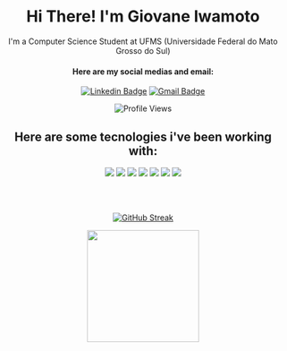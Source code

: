 <strong>
    <h1 align="center">Hi There! I'm Giovane Iwamoto</h1>
</strong>

<p align="center">
    I'm a Computer Science Student at UFMS (Universidade Federal do Mato Grosso do Sul)
</p>

<h4 align="center">
    Here are my social medias and email:
</h4>


<div align="center">

[![Linkedin Badge](https://img.shields.io/badge/-Giovane%20Iwamoto-6633cc?style=flat-square&logo=Linkedin&logoColor=white&link=https://www.linkedin.com/in/giovane-iwamoto-a6377620b/)](https://www.linkedin.com/in/giovane-iwamoto-a6377620b/)
[![Gmail Badge](https://img.shields.io/badge/-giovaneiwamoto@gmail.com-6633cc?style=flat-square&logo=Gmail&logoColor=white&link=mailto:giovaneiwamoto@gmail.com)](mailto:giovaneiwamoto@gmail.com)

</div>

<div align="center">

![Profile Views](http://estruyf-github.azurewebsites.net/api/VisitorHit?user=GiovaneIwamoto&repo=GiovaneIwamoto&countColorcountColor)

</div>

<h2 align="center">
    Here are some tecnologies i've been working with:
</h2>

<div align="center">

![](https://img.shields.io/badge/-Python-informational?style=for-the-badge&logo=python&color=black&logoColor=white)
![](https://img.shields.io/badge/Node.js-339933?style=for-the-badge&logo=nodedotjs&color=black&logoColor=white)
![](https://img.shields.io/badge/-GitHub-informational?style=for-the-badge&logo=github&&color=black&logoColor=white)
![](https://img.shields.io/badge/C-00599C?style=for-the-badge&logo=c&color=black&logoColor=white)
![](https://img.shields.io/badge/-JavaScript-informational?style=for-the-badge&logo=JavaScript&color=black&logoColor=white)
![](https://img.shields.io/badge/-CSS-informational?style=for-the-badge&logo=css3&color=black&logoColor=white)
![](https://img.shields.io/badge/-HTML-informational?style=for-the-badge&logo=html5&color=black&logoColor=white)

</div>

<br />
<br />

<div align="center">

[![GitHub Streak](http://github-readme-streak-stats.herokuapp.com?user=GiovaneIwamoto&theme=highcontrast&hide_border=true&background=000000&fire=FFFFFF&ring=FFFFFF&currStreakLabel=FFFFFF)](https://git.io/streak-stats)

</div>

<div align="center">
  <img height="200em" src="https://github-readme-stats.vercel.app/api?username=GiovaneIwamoto&show_icons=true&theme=graywhite&include_all_commits=true&count_private=true"/>
</div>
